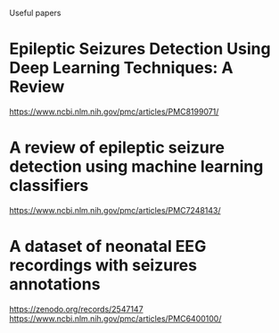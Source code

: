 Useful papers

# Epileptic Seizures Detection Using Deep Learning Techniques: A Review
https://www.ncbi.nlm.nih.gov/pmc/articles/PMC8199071/

# A review of epileptic seizure detection using machine learning classifiers
https://www.ncbi.nlm.nih.gov/pmc/articles/PMC7248143/

# A dataset of neonatal EEG recordings with seizures annotations
https://zenodo.org/records/2547147
https://www.ncbi.nlm.nih.gov/pmc/articles/PMC6400100/
